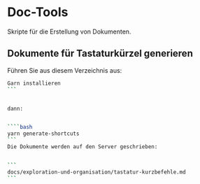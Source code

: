 # Doc-Tools


Skripte für die Erstellung von Dokumenten.


## Dokumente für Tastaturkürzel generieren


Führen Sie aus diesem Verzeichnis aus:


````bash
Garn installieren
```


dann:


````bash
yarn generate-shortcuts
```
Die Dokumente werden auf den Server geschrieben:


```
docs/exploration-und-organisation/tastatur-kurzbefehle.md
```
